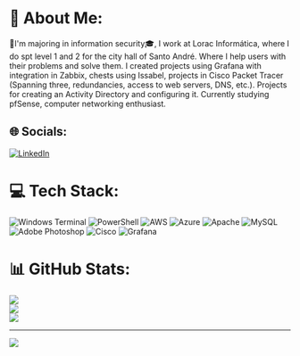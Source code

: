 # 💫 About Me:
🌟I'm majoring in information security🎓, I work at Lorac Informática, where I do spt level 1 and 2 for the city hall of Santo André. Where I help users with their problems and solve them. I created projects using Grafana with integration in Zabbix, chests using Issabel, projects in Cisco Packet Tracer (Spanning three, redundancies, access to web servers, DNS, etc.). Projects for creating an Activity Directory and configuring it. Currently studying pfSense, computer networking enthusiast.   


## 🌐 Socials:
[![LinkedIn](https://img.shields.io/badge/LinkedIn-%230077B5.svg?logo=linkedin&logoColor=white)](https://linkedin.com/in/gabriel-luiz-ribeiro-carmo) 

# 💻 Tech Stack:
![Windows Terminal](https://img.shields.io/badge/Windows%20Terminal-%234D4D4D.svg?style=for-the-badge&logo=windows-terminal&logoColor=white) ![PowerShell](https://img.shields.io/badge/PowerShell-%235391FE.svg?style=for-the-badge&logo=powershell&logoColor=white) ![AWS](https://img.shields.io/badge/AWS-%23FF9900.svg?style=for-the-badge&logo=amazon-aws&logoColor=white) ![Azure](https://img.shields.io/badge/azure-%230072C6.svg?style=for-the-badge&logo=microsoftazure&logoColor=white) ![Apache](https://img.shields.io/badge/apache-%23D42029.svg?style=for-the-badge&logo=apache&logoColor=white) ![MySQL](https://img.shields.io/badge/mysql-%2300000f.svg?style=for-the-badge&logo=mysql&logoColor=white) ![Adobe Photoshop](https://img.shields.io/badge/adobe%20photoshop-%2331A8FF.svg?style=for-the-badge&logo=adobe%20photoshop&logoColor=white) ![Cisco](https://img.shields.io/badge/cisco-%23049fd9.svg?style=for-the-badge&logo=cisco&logoColor=black) ![Grafana](https://img.shields.io/badge/grafana-%23F46800.svg?style=for-the-badge&logo=grafana&logoColor=white)
# 📊 GitHub Stats:
![](https://github-readme-stats.vercel.app/api?username=gabrielsecinfo&theme=dark&hide_border=true&include_all_commits=false&count_private=false)<br/>
![](https://github-readme-streak-stats.herokuapp.com/?user=gabrielsecinfo&theme=dark&hide_border=true)<br/>
![](https://github-readme-stats.vercel.app/api/top-langs/?username=gabrielsecinfo&theme=dark&hide_border=true&include_all_commits=false&count_private=false&layout=compact)

---
[![](https://visitcount.itsvg.in/api?id=gabrielsecinfo&icon=3&color=4)](https://visitcount.itsvg.in)

<!-- Proudly created with GPRM ( https://gprm.itsvg.in ) -->